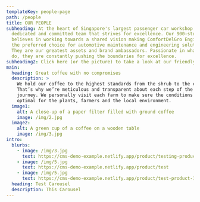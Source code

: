 ```yaml
---
templateKey: people-page
path: /people
title: OUR PEOPLE
subheading: At the heart of Singapore's largest passenger car workshop is a
  dedicated and committed team that strives for excellence. Our 900-strong team
  believes in working towards a shared vision making ComfortDelGro Engineering
  the preferred choice for automotive maintenance and engineering solutions.
  They are our greatest assets and brand ambassadors. Passionate in what they
  do, they are constantly pushing the boundaries for excellence.
subheading2: Click here (or the picture) to take a look at our friendly and driven staff.
main:
  heading: Great coffee with no compromises
  description: >
    We hold our coffee to the highest standards from the shrub to the cup.
    That’s why we’re meticulous and transparent about each step of the coffee’s
    journey. We personally visit each farm to make sure the conditions are
    optimal for the plants, farmers and the local environment.
  image1:
    alt: A close-up of a paper filter filled with ground coffee
    image: /img/2.jpg
  image2:
    alt: A green cup of a coffee on a wooden table
    image: /img/3.jpg
intro:
  blurbs:
    - image: /img/3.jpg
      text: https://cms-demo-example.netlify.app/product/testing-product
    - image: /img/5.jpg
      text: https://cms-demo-example.netlify.app/product/test
    - image: /img/5.jpg
      text: https://cms-demo-example.netlify.app/product/test-product-1
  heading: Test Carousel
  description: This Carousel
---
```

